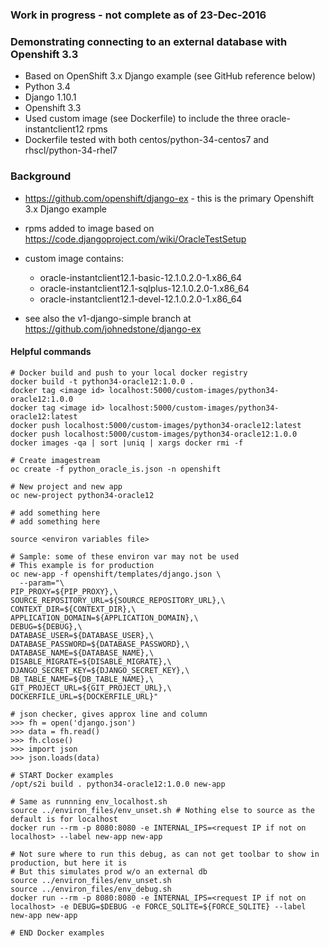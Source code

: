 ### Work in progress - not complete as of 23-Dec-2016 ###

### Demonstrating connecting to an external database with Openshift 3.3
- Based on OpenShift 3.x Django example (see GitHub reference below)
- Python 3.4
- Django 1.10.1
- Openshift 3.3
- Used custom image (see Dockerfile) to include the three oracle-instantclient12 rpms
- Dockerfile tested with both centos/python-34-centos7 and rhscl/python-34-rhel7

### Background

- https://github.com/openshift/django-ex - this is the primary Openshift 3.x Django example
- rpms added to image based on https://code.djangoproject.com/wiki/OracleTestSetup
- custom image contains:
 
    - oracle-instantclient12.1-basic-12.1.0.2.0-1.x86_64
    - oracle-instantclient12.1-sqlplus-12.1.0.2.0-1.x86_64
    - oracle-instantclient12.1-devel-12.1.0.2.0-1.x86_64

- see also the v1-django-simple branch at https://github.com/johnedstone/django-ex

#### Helpful commands ####

```
# Docker build and push to your local docker registry
docker build -t python34-oracle12:1.0.0 .
docker tag <image id> localhost:5000/custom-images/python34-oracle12:1.0.0
docker tag <image id> localhost:5000/custom-images/python34-oracle12:latest
docker push localhost:5000/custom-images/python34-oracle12:latest
docker push localhost:5000/custom-images/python34-oracle12:1.0.0
docker images -qa | sort |uniq | xargs docker rmi -f

# Create imagestream
oc create -f python_oracle_is.json -n openshift

# New project and new app
oc new-project python34-oracle12

# add something here
# add something here

source <environ variables file>

# Sample: some of these environ var may not be used
# This example is for production
oc new-app -f openshift/templates/django.json \
  --param="\
PIP_PROXY=${PIP_PROXY},\
SOURCE_REPOSITORY_URL=${SOURCE_REPOSITORY_URL},\
CONTEXT_DIR=${CONTEXT_DIR},\
APPLICATION_DOMAIN=${APPLICATION_DOMAIN},\
DEBUG=${DEBUG},\
DATABASE_USER=${DATABASE_USER},\
DATABASE_PASSWORD=${DATABASE_PASSWORD},\
DATABASE_NAME=${DATABASE_NAME},\
DISABLE_MIGRATE=${DISABLE_MIGRATE},\
DJANGO_SECRET_KEY=${DJANGO_SECRET_KEY},\
DB_TABLE_NAME=${DB_TABLE_NAME},\
GIT_PROJECT_URL=${GIT_PROJECT_URL},\
DOCKERFILE_URL=${DOCKERFILE_URL}"

# json checker, gives approx line and column
>>> fh = open('django.json')
>>> data = fh.read()
>>> fh.close()
>>> import json
>>> json.loads(data)

# START Docker examples
/opt/s2i build . python34-oracle12:1.0.0 new-app

# Same as runnning env_localhost.sh 
source ../environ_files/env_unset.sh # Nothing else to source as the default is for localhost
docker run --rm -p 8080:8080 -e INTERNAL_IPS=<request IP if not on localhost> --label new-app new-app 

# Not sure where to run this debug, as can not get toolbar to show in production, but here it is
# But this simulates prod w/o an external db
source ../environ_files/env_unset.sh
source ../environ_files/env_debug.sh
docker run --rm -p 8080:8080 -e INTERNAL_IPS=<request IP if not on localhost> -e DEBUG=$DEBUG -e FORCE_SQLITE=${FORCE_SQLITE} --label new-app new-app

# END Docker examples

```
